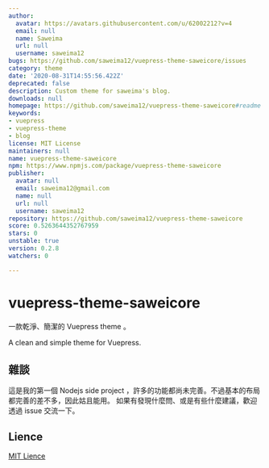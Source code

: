 ```yaml
---
author:
  avatar: https://avatars.githubusercontent.com/u/62002212?v=4
  email: null
  name: Saweima
  url: null
  username: saweima12
bugs: https://github.com/saweima12/vuepress-theme-saweicore/issues
category: theme
date: '2020-08-31T14:55:56.422Z'
deprecated: false
description: Custom theme for saweima's blog.
downloads: null
homepage: https://github.com/saweima12/vuepress-theme-saweicore#readme
keywords:
- vuepress
- vuepress-theme
- blog
license: MIT License
maintainers: null
name: vuepress-theme-saweicore
npm: https://www.npmjs.com/package/vuepress-theme-saweicore
publisher:
  avatar: null
  email: saweima12@gmail.com
  name: null
  url: null
  username: saweima12
repository: https://github.com/saweima12/vuepress-theme-saweicore
score: 0.5263644352767959
stars: 0
unstable: true
version: 0.2.8
watchers: 0

---
```


# vuepress-theme-saweicore

一款乾淨、簡潔的 Vuepress theme 。

A clean and simple theme for Vuepress.

## 雜談

這是我的第一個 Nodejs side project ，許多的功能都尚未完善。不過基本的布局都完善的差不多，因此姑且能用。 如果有發現什麼問、或是有些什麼建議，歡迎透過 issue 交流一下。

## Lience

[MIT Lience](https://github.com/saweima12/vuepress-theme-saweicore/blob/master/LICENSE)
